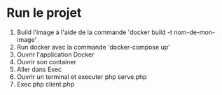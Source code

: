 # Run le projet

1. Build l'image à l'aide de la commande 'docker build -t nom-de-mon-image' 
2. Run docker avec la commande 'docker-compose up'
3. Ouvrir l'application Docker
4. Ouvrir son container
5. Aller dans Exec
6. Ouvrir un terminal et executer php serve.php
7. Exec php client.php